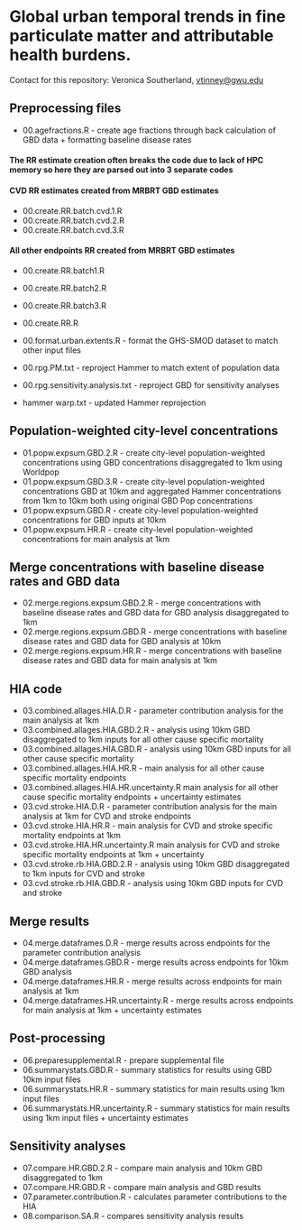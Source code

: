 # Global urban temporal trends in fine particulate matter and attributable health burdens.

Contact for this repository: Veronica Southerland, vtinney@gwu.edu

## Preprocessing files
* 00.agefractions.R - create age fractions through back calculation of GBD data + formatting baseline disease rates                    

#### The RR estimate creation often breaks the code due to lack of HPC memory so here they are parsed out into 3 separate codes

#### CVD RR estimates created from MRBRT GBD estimates
* 00.create.RR.batch.cvd.1.R              
* 00.create.RR.batch.cvd.2.R              
* 00.create.RR.batch.cvd.3.R              

#### All other endpoints RR created from MRBRT GBD estimates
* 00.create.RR.batch1.R                   
* 00.create.RR.batch2.R                   
* 00.create.RR.batch3.R                   
* 00.create.RR.R                          

* 00.format.urban.extents.R - format the GHS-SMOD dataset to match other input files                                     
* 00.rpg.PM.txt - reproject Hammer to match extent of population data                          
* 00.rpg.sensitivity.analysis.txt - reproject GBD for sensitivity analyses
* hammer warp.txt - updated Hammer reprojection 
        
## Population-weighted city-level concentrations
* 01.popw.expsum.GBD.2.R - create city-level population-weighted concentrations using GBD concentrations disaggregated to 1km using Worldpop
* 01.popw.expsum.GBD.3.R - create city-level population-weighted concentrations GBD at 10km and aggregated Hammer concentrations from 1km to 10km both using original GBD Pop concentrations           
* 01.popw.expsum.GBD.R - create city-level population-weighted concentrations for GBD inputs at 10km                 
* 01.popw.expsum.HR.R - create city-level population-weighted concentrations for main analysis at 1km   

## Merge concentrations with baseline disease rates and GBD data
* 02.merge.regions.expsum.GBD.2.R - merge concentrations with baseline disease rates and GBD data for GBD analysis disaggregated to 1km      
* 02.merge.regions.expsum.GBD.R - merge concentrations with baseline disease rates and GBD data for GBD analysis at 10km           
* 02.merge.regions.expsum.HR.R - merge concentrations with baseline disease rates and GBD data for main analysis at 1km    

## HIA code     
* 03.combined.allages.HIA.D.R - parameter contribution analysis for the main analysis at 1km         
* 03.combined.allages.HIA.GBD.2.R - analysis using 10km GBD disaggregated to 1km inputs for all other cause specific mortality
* 03.combined.allages.HIA.GBD.R - analysis using 10km GBD inputs for all other cause specific mortality        
* 03.combined.allages.HIA.HR.R - main analysis for all other cause specific mortality endpoints         
* 03.combined.allages.HIA.HR.uncertainty.R  main analysis for all other cause specific mortality endpoints + uncertainty estimates       
* 03.cvd.stroke.HIA.D.R - parameter contribution analysis for the main analysis at 1km for CVD and stroke endpoints               
* 03.cvd.stroke.HIA.HR.R - main analysis for CVD and stroke specific mortality endpoints at 1km                
* 03.cvd.stroke.HIA.HR.uncertainty.R main analysis for CVD and stroke specific mortality endpoints at 1km + uncertainty   
* 03.cvd.stroke.rb.HIA.GBD.2.R - analysis using 10km GBD disaggregated to 1km inputs for CVD and stroke  
* 03.cvd.stroke.rb.HIA.GBD.R - analysis using 10km GBD inputs for CVD and stroke

## Merge results
* 04.merge.dataframes.D.R - merge results across endpoints for the parameter contribution analysis             
* 04.merge.dataframes.GBD.R - merge results across endpoints for 10km GBD analysis         
* 04.merge.dataframes.HR.R - merge results across endpoints for main analysis at 1km  
* 04.merge.dataframes.HR.uncertainty.R - merge results across endpoints for main analysis at 1km + uncertainty estimates

## Post-processing
* 06.preparesupplemental.R - prepare supplemental file        
* 06.summarystats.GBD.R - summary statistics for results using GBD 10km input files                 
* 06.summarystats.HR.R - summary statistics for main results using 1km input files                
* 06.summarystats.HR.uncertainty.R - summary statistics for main results using 1km input files + uncertainty estimates

## Sensitivity analyses
* 07.compare.HR.GBD.2.R - compare main analysis and 10km GBD disaggregated to 1km            
* 07.compare.HR.GBD.R - compare main analysis and GBD results            
* 07.parameter.contribution.R - calculates parameter contributions to the HIA          
* 08.comparison.SA.R - compares sensitivity analysis results                  
                      
